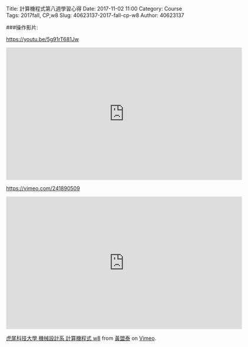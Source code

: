 Title: 計算機程式第八週學習心得
Date: 2017-11-02 11:00
Category: Course
Tags: 2017fall, CP,w8
Slug: 40623137-2017-fall-cp-w8
Author: 40623137

<!-- PELICAN_END_SUMMARY -->

###操作影片:

https://youtu.be/5g91rT681Jw


<iframe width="640" height="360" src="https://www.youtube.com/embed/5g91rT681Jw" frameborder="0" gesture="media" allowfullscreen></iframe>

https://vimeo.com/241890509

<iframe src="https://player.vimeo.com/video/241890509" width="640" height="360" frameborder="0" webkitallowfullscreen mozallowfullscreen allowfullscreen></iframe>
<p><a href="https://vimeo.com/241890509">虎尾科技大學 機械設計系 計算機程式 w8</a> from <a href="https://vimeo.com/user73602495">黃盟泰</a> on <a href="https://vimeo.com">Vimeo</a>.</p>